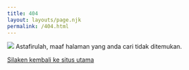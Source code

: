 ```yaml
---
title: 404
layout: layouts/page.njk
permalink: /404.html
---
```

<span class="opps" >
<img src="{{ '/' | url }}static/img/404.png">
Astafirulah, maaf halaman yang anda cari tidak ditemukan.
<p><a href="/">Silaken kembali ke situs utama</a></p>
</span>